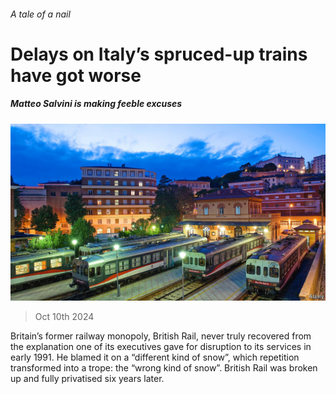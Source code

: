 ###### A tale of a nail

# Delays on Italy’s spruced-up trains have got worse 

##### Matteo Salvini is making feeble excuses 

![image](images/20241012_EUP001.jpg) 

> Oct 10th 2024 

Britain’s former railway monopoly, British Rail, never truly recovered from the explanation one of its executives gave for disruption to its services in early 1991. He blamed it on a “different kind of snow”, which repetition transformed into a trope: the “wrong kind of snow”. British Rail was broken up and fully privatised six years later.

